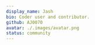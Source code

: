 ```yaml
---
display_name: Jash
bio: Coder user and contributor.
github: AJ0070
avatar: ./.images/avatar.png
status: community
---
```

